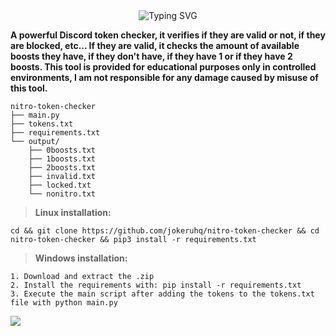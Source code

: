 <div align="center">
  <img src="https://readme-typing-svg.herokuapp.com?font=Fira+Code&size=25&duration=3000&pause=1000&color=F7F7F7&center=true&vCenter=true&width=435&lines=Nitro+Token+Checker" alt="Typing SVG" />
</div>

**A powerful Discord token checker, it verifies if they are valid or not, if they are blocked, etc... If they are valid, it checks the amount of available boosts they have, if they don't have, if they have 1 or if they have 2 boosts. This tool is provided for educational purposes only in controlled environments, I am not responsible for any damage caused by misuse of this tool.**

```
nitro-token-checker
├── main.py
├── tokens.txt
├── requirements.txt
└── output/
    ├── 0boosts.txt
    ├── 1boosts.txt
    ├── 2boosts.txt
    ├── invalid.txt
    ├── locked.txt
    └── nonitro.txt
```

> **Linux installation:**

```
cd && git clone https://github.com/jokeruhq/nitro-token-checker && cd nitro-token-checker && pip3 install -r requirements.txt
```

> **Windows installation:**

```
1. Download and extract the .zip
2. Install the requirements with: pip install -r requirements.txt
3. Execute the main script after adding the tokens to the tokens.txt file with python main.py
```

<img src="https://www.star-history.com/#jokeruhq/nitro-token-checker&Date">
